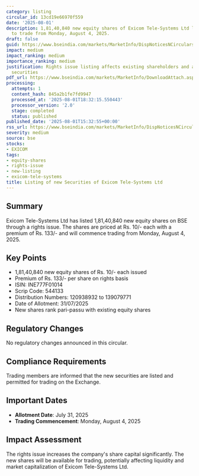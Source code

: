 ```yaml
---
category: listing
circular_id: 13cd19e66970f559
date: '2025-08-01'
description: 1,81,40,840 new equity shares of Exicom Tele-Systems Ltd listed and permitted
  to trade from Monday, August 4, 2025.
draft: false
guid: https://www.bseindia.com/markets/MarketInfo/DispNoticesNCirculars.aspx?Noticeid={223090A3-4A3F-4A6F-A3CD-2DFAA3232F61}&noticeno=20250801-75&dt=08/01/2025&icount=75&totcount=80&flag=0
impact: medium
impact_ranking: medium
importance_ranking: medium
justification: Rights issue listing affects existing shareholders and adds new tradeable
  securities
pdf_url: https://www.bseindia.com/markets/MarketInfo/DownloadAttach.aspx?id=20250801-75&attachedId=
processing:
  attempts: 1
  content_hash: 845a2b1fe7fd9947
  processed_at: '2025-08-01T18:32:15.550443'
  processor_version: '2.0'
  stage: completed
  status: published
published_date: '2025-08-01T15:32:55+00:00'
rss_url: https://www.bseindia.com/markets/MarketInfo/DispNoticesNCirculars.aspx?Noticeid={223090A3-4A3F-4A6F-A3CD-2DFAA3232F61}&noticeno=20250801-75&dt=08/01/2025&icount=75&totcount=80&flag=0
severity: medium
source: bse
stocks:
- EXICOM
tags:
- equity-shares
- rights-issue
- new-listing
- exicom-tele-systems
title: Listing of new Securities of Exicom Tele-Systems Ltd
---
```


## Summary

Exicom Tele-Systems Ltd has listed 1,81,40,840 new equity shares on BSE through a rights issue. The shares are priced at Rs. 10/- each with a premium of Rs. 133/- and will commence trading from Monday, August 4, 2025.

## Key Points

- 1,81,40,840 new equity shares of Rs. 10/- each issued
- Premium of Rs. 133/- per share on rights basis
- ISIN: INE777F01014
- Scrip Code: 544133
- Distribution Numbers: 120938932 to 139079771
- Date of Allotment: 31/07/2025
- New shares rank pari-passu with existing equity shares

## Regulatory Changes

No regulatory changes announced in this circular.

## Compliance Requirements

Trading members are informed that the new securities are listed and permitted for trading on the Exchange.

## Important Dates

- **Allotment Date**: July 31, 2025
- **Trading Commencement**: Monday, August 4, 2025

## Impact Assessment

The rights issue increases the company's share capital significantly. The new shares will be available for trading, potentially affecting liquidity and market capitalization of Exicom Tele-Systems Ltd.